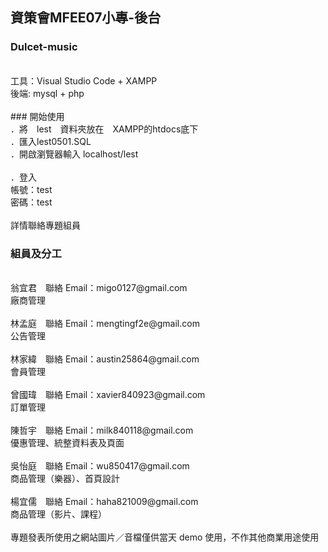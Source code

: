 ## 資策會MFEE07小專-後台

### Dulcet-music
<br/>
工具：Visual Studio Code + XAMPP<br/>
後端: mysql + php<br/>
<br/>
### 開始使用
<br/>
．將　lest　資料夾放在　XAMPP的htdocs底下<br/>
．匯入lest0501.SQL<br/>
．開啟瀏覽器輸入 localhost/lest<br/>
<br/>
．登入<br/>
帳號：test<br/>
密碼：test<br/>
<br/>
詳情聯絡專題組員<br/>

### 組員及分工
<br/>
翁宜君　聯絡 Email：migo0127@gmail.com<br />
廠商管理<br/>
<br/>
林孟庭　聯絡 Email：mengtingf2e@gmail.com<br />
公告管理<br/>
<br/>
林家緯　聯絡 Email：austin25864@gmail.com<br />
會員管理<br/>
<br/>
曾國瑋　聯絡 Email：xavier840923@gmail.com<br />
訂單管理<br/>
<br/>
陳哲宇　聯絡 Email：milk840118@gmail.com<br />
優惠管理、統整資料表及頁面<br/>
<br/>
吳怡庭　聯絡 Email：wu850417@gmail.com<br />
商品管理（樂器）、首頁設計<br/>
<br/>
楊宜儒　聯絡 Email：haha821009@gmail.com<br />
商品管理（影片、課程）<br/>
<br/>
專題發表所使用之網站圖片／音檔僅供當天 demo 使用，不作其他商業用途使用